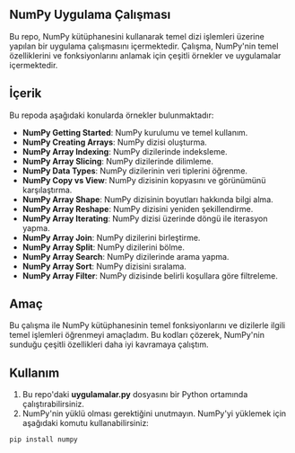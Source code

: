 ## NumPy Uygulama Çalışması

Bu repo, NumPy kütüphanesini kullanarak temel dizi işlemleri üzerine yapılan bir uygulama çalışmasını içermektedir. Çalışma, NumPy'nin temel özelliklerini ve fonksiyonlarını anlamak için çeşitli örnekler ve uygulamalar içermektedir.

## İçerik

Bu repoda aşağıdaki konularda örnekler bulunmaktadır:

- **NumPy Getting Started**: NumPy kurulumu ve temel kullanım.
- **NumPy Creating Arrays**: NumPy dizisi oluşturma.
- **NumPy Array Indexing**: NumPy dizilerinde indeksleme.
- **NumPy Array Slicing**: NumPy dizilerinde dilimleme.
- **NumPy Data Types**: NumPy dizilerinin veri tiplerini öğrenme.
- **NumPy Copy vs View**: NumPy dizisinin kopyasını ve görünümünü karşılaştırma.
- **NumPy Array Shape**: NumPy dizisinin boyutları hakkında bilgi alma.
- **NumPy Array Reshape**: NumPy dizisini yeniden şekillendirme.
- **NumPy Array Iterating**: NumPy dizisi üzerinde döngü ile iterasyon yapma.
- **NumPy Array Join**: NumPy dizilerini birleştirme.
- **NumPy Array Split**: NumPy dizilerini bölme.
- **NumPy Array Search**: NumPy dizilerinde arama yapma.
- **NumPy Array Sort**: NumPy dizisini sıralama.
- **NumPy Array Filter**: NumPy dizisinde belirli koşullara göre filtreleme.

## Amaç

Bu çalışma ile NumPy kütüphanesinin temel fonksiyonlarını ve dizilerle ilgili temel işlemleri öğrenmeyi amaçladım. Bu kodları çözerek, NumPy'nin sunduğu çeşitli özellikleri daha iyi kavramaya çalıştım.

## Kullanım

1. Bu repo'daki **uygulamalar.py** dosyasını bir Python ortamında çalıştırabilirsiniz.
2. NumPy'nin yüklü olması gerektiğini unutmayın. NumPy'yi yüklemek için aşağıdaki komutu kullanabilirsiniz:

```bash
pip install numpy
